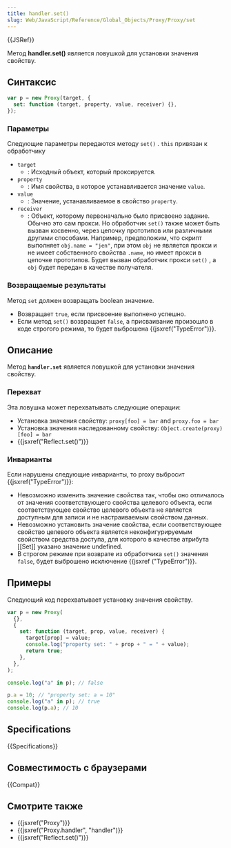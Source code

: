 ```yaml
---
title: handler.set()
slug: Web/JavaScript/Reference/Global_Objects/Proxy/Proxy/set
---
```


{{JSRef}}

Метод **handler.set()** является ловушкой для установки значения свойству.

## Синтаксис

```js
var p = new Proxy(target, {
  set: function (target, property, value, receiver) {},
});
```

### Параметры

Следующие параметры передаются методу `set()` . `this` привязан к обработчику

- `target`
  - : Исходный объект, который проксируется.
- `property`
  - : Имя свойства, в которое устанавливается значение `value`.
- `value`
  - : Значение, устанавливаемое в свойство `property`.
- `receiver`
  - : Объект, которому первоначально было присвоено задание. Обычно это сам прокси. Но обработчик `set()` также может быть вызван косвенно, через цепочку прототипов или различными другими способами.
    Например, предположим, что скрипт выполняет `obj.name = "jen"`, при этом `obj` не является прокси и не имеет собственного свойства `.name`, но имеет прокси в цепочке прототипов. Будет вызван обработчик прокси `set()` , а `obj` будет передан в качестве получателя.

### Возвращаемые результаты

Метод `set` должен возвращать boolean значение.

- Возвращает `true`, если присвоение выполнено успешно.
- Если метод `set()` возвращает `false`, а присваивание произошло в коде строгого режима, то будет выброшена {{jsxref("TypeError")}}.

## Описание

Метод **`handler.set`** является ловушкой для установки значения свойству.

### Перехват

Эта ловушка может перехватывать следующие операции:

- Установка значения свойству: `proxy[foo] = bar` and `proxy.foo = bar`
- Установка значения наследованному свойству: `Object.create(proxy)[foo] = bar`
- {{jsxref("Reflect.set()")}}

### Инварианты

Если нарушены следующие инварианты, то proxy выбросит {{jsxref("TypeError")}}:

- Невозможно изменить значение свойства так, чтобы оно отличалось от значения соответствующего свойства целевого объекта, если соответствующее свойство целевого объекта не является доступным для записи и не настраиваемым свойством данных.
- Невозможно установить значение свойства, если соответствующее свойство целевого объекта является неконфигурируемым свойством средства доступа, для которого в качестве атрибута \[\[Set]] указано значение undefined.
- В строгом режиме при возврате из обработчика `set()` значения `false`, будет выброшено исключение {{jsxref ("TypeError")}}.

## Примеры

Следующий код перехватывает установку значения свойству.

```js
var p = new Proxy(
  {},
  {
    set: function (target, prop, value, receiver) {
      target[prop] = value;
      console.log("property set: " + prop + " = " + value);
      return true;
    },
  },
);

console.log("a" in p); // false

p.a = 10; // "property set: a = 10"
console.log("a" in p); // true
console.log(p.a); // 10
```

## Specifications

{{Specifications}}

## Совместимость с браузерами

{{Compat}}

## Смотрите также

- {{jsxref("Proxy")}}
- {{jsxref("Proxy.handler", "handler")}}
- {{jsxref("Reflect.set()")}}
